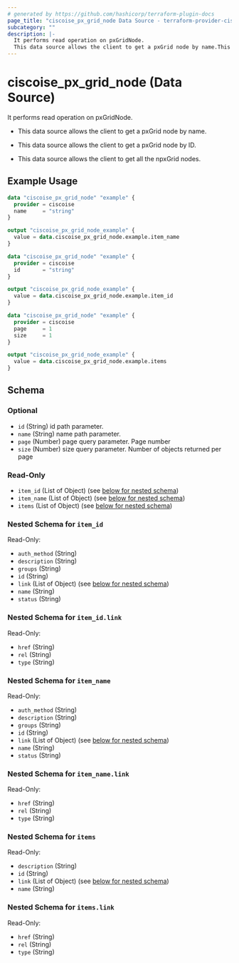 ```yaml
---
# generated by https://github.com/hashicorp/terraform-plugin-docs
page_title: "ciscoise_px_grid_node Data Source - terraform-provider-ciscoise"
subcategory: ""
description: |-
  It performs read operation on pxGridNode.
  This data source allows the client to get a pxGrid node by name.This data source allows the client to get a pxGrid node by ID.This data source allows the client to get all the npxGrid nodes.
---
```


# ciscoise_px_grid_node (Data Source)

It performs read operation on pxGridNode.

- This data source allows the client to get a pxGrid node by name.

- This data source allows the client to get a pxGrid node by ID.

- This data source allows the client to get all the npxGrid nodes.

## Example Usage

```terraform
data "ciscoise_px_grid_node" "example" {
  provider = ciscoise
  name     = "string"
}

output "ciscoise_px_grid_node_example" {
  value = data.ciscoise_px_grid_node.example.item_name
}

data "ciscoise_px_grid_node" "example" {
  provider = ciscoise
  id       = "string"
}

output "ciscoise_px_grid_node_example" {
  value = data.ciscoise_px_grid_node.example.item_id
}

data "ciscoise_px_grid_node" "example" {
  provider = ciscoise
  page     = 1
  size     = 1
}

output "ciscoise_px_grid_node_example" {
  value = data.ciscoise_px_grid_node.example.items
}
```

<!-- schema generated by tfplugindocs -->
## Schema

### Optional

- `id` (String) id path parameter.
- `name` (String) name path parameter.
- `page` (Number) page query parameter. Page number
- `size` (Number) size query parameter. Number of objects returned per page

### Read-Only

- `item_id` (List of Object) (see [below for nested schema](#nestedatt--item_id))
- `item_name` (List of Object) (see [below for nested schema](#nestedatt--item_name))
- `items` (List of Object) (see [below for nested schema](#nestedatt--items))

<a id="nestedatt--item_id"></a>
### Nested Schema for `item_id`

Read-Only:

- `auth_method` (String)
- `description` (String)
- `groups` (String)
- `id` (String)
- `link` (List of Object) (see [below for nested schema](#nestedobjatt--item_id--link))
- `name` (String)
- `status` (String)

<a id="nestedobjatt--item_id--link"></a>
### Nested Schema for `item_id.link`

Read-Only:

- `href` (String)
- `rel` (String)
- `type` (String)



<a id="nestedatt--item_name"></a>
### Nested Schema for `item_name`

Read-Only:

- `auth_method` (String)
- `description` (String)
- `groups` (String)
- `id` (String)
- `link` (List of Object) (see [below for nested schema](#nestedobjatt--item_name--link))
- `name` (String)
- `status` (String)

<a id="nestedobjatt--item_name--link"></a>
### Nested Schema for `item_name.link`

Read-Only:

- `href` (String)
- `rel` (String)
- `type` (String)



<a id="nestedatt--items"></a>
### Nested Schema for `items`

Read-Only:

- `description` (String)
- `id` (String)
- `link` (List of Object) (see [below for nested schema](#nestedobjatt--items--link))
- `name` (String)

<a id="nestedobjatt--items--link"></a>
### Nested Schema for `items.link`

Read-Only:

- `href` (String)
- `rel` (String)
- `type` (String)


